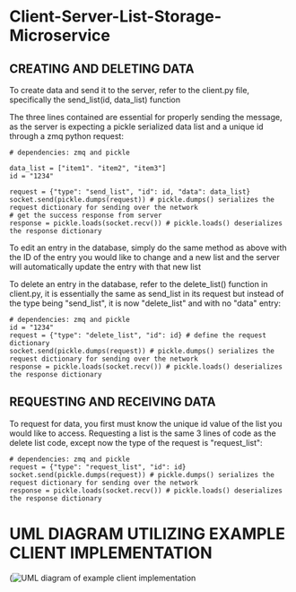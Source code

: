 # Client-Server-List-Storage-Microservice


## CREATING AND DELETING DATA 
 
To create data and send it to the server, refer to the client.py file, specifically the send_list(id, data_list) function  

The three lines contained are essential for properly sending the message, as the server is expecting a pickle serialized data list and a unique id through a zmq python request:


```
# dependencies: zmq and pickle

data_list = ["item1". "item2", "item3"]
id = "1234"

request = {"type": "send_list", "id": id, "data": data_list}
socket.send(pickle.dumps(request)) # pickle.dumps() serializes the request dictionary for sending over the network
# get the success response from server
response = pickle.loads(socket.recv()) # pickle.loads() deserializes the response dictionary
```
  
To edit an entry in the database, simply do the same method as above with the ID of the entry you would like to change and a new list and the server will automatically update the entry with that new list  
  
To delete an entry in the database, refer to the delete_list() function in client.py, it is essentially the same as send_list in its request but instead of the type being "send_list", it is now "delete_list" and with no "data" entry:

```
# dependencies: zmq and pickle
id = "1234"
request = {"type": "delete_list", "id": id} # define the request dictionary
socket.send(pickle.dumps(request)) # pickle.dumps() serializes the request dictionary for sending over the network
response = pickle.loads(socket.recv()) # pickle.loads() deserializes the response dictionary
```
  
## REQUESTING AND RECEIVING DATA
  
To request for data, you first must know the unique id value of the list you would like to access. Requesting a list is the same 3 lines of code as the delete list code, except now the type of the request is "request_list":  

```
# dependencies: zmq and pickle
request = {"type": "request_list", "id": id}
socket.send(pickle.dumps(request)) # pickle.dumps() serializes the request dictionary for sending over the network
response = pickle.loads(socket.recv()) # pickle.loads() deserializes the response dictionary
```

# UML DIAGRAM UTILIZING EXAMPLE CLIENT IMPLEMENTATION 
(![UML diagram of example client implementation](https://github.com/user-attachments/assets/56edc118-ae07-4481-869a-ca5f91a10238)


